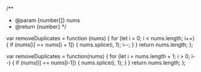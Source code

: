 /**
 * @param {number[]} nums
 * @return {number}
 */

var removeDuplicates = function (nums) {
  for (let i = 0; i < nums.length; i++) {
    if (nums[i] == nums[i + 1]) {
      nums.splice(i, 1);
      i--;
    }
  }
  return nums.length;
};

var removeDuplicates = function(nums) {
  for (let i = nums.length + 1; i > 0; i--) {
    if (nums[i] == nums[i-1]) {
      nums.splice(i, 1);
    }
  }
  return nums.length;
};


